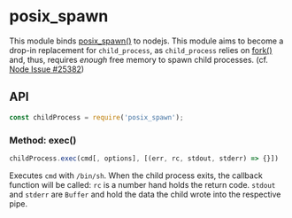# posix_spawn

This module binds [posix_spawn()](https://www.man7.org/linux/man-pages/man3/posix_spawn.3.html) to nodejs. This module aims to become a drop-in replacement for `child_process`, as `child_process` relies on [fork()](https://www.man7.org/linux/man-pages/man2/fork.2.html) and, thus, requires *enough* free memory to spawn child processes. (cf. [Node Issue #25382](https://github.com/nodejs/node/issues/25382))

## API

```js
const childProcess = require('posix_spawn');
```

### Method: exec()

```js
childProcess.exec(cmd[, options], [(err, rc, stdout, stderr) => {}])
```

Executes `cmd` with `/bin/sh`. When the child process exits, the callback function will be called: `rc` is a number hand holds the return code. `stdout` and `stderr` are `Buffer` and hold the data the child wrote into the respective pipe.

